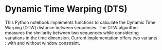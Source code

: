 # Dynamic Time Warping (DTS)
This Python notebook implements functions to calculate the Dynamic Time Warping (DTW) distance between sequences. The DTW algorithm measures the similarity between two sequences while considering variations in the time dimension. Current implementation offers two variants : with and without window constraint.
